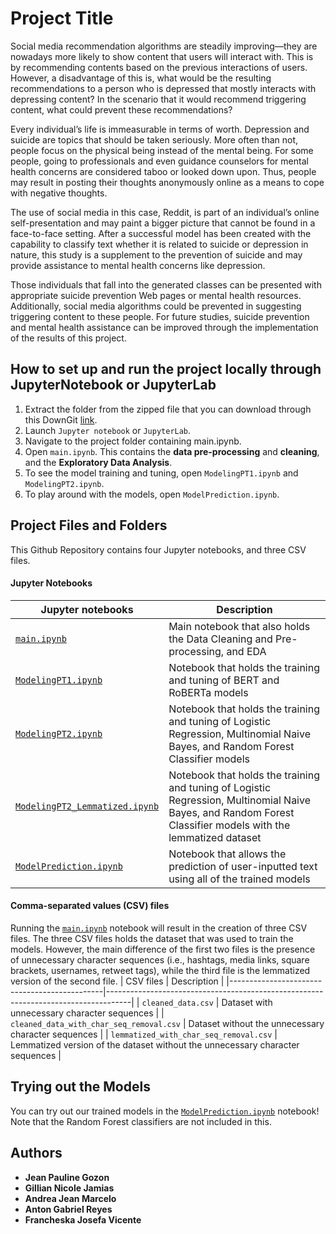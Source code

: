 # Project Title
Social media recommendation algorithms are steadily improving—they are nowadays more likely to show content that users will interact with. This is by recommending contents based on the previous interactions of users. However, a disadvantage of this is, what would be the resulting recommendations to a person who is depressed that mostly interacts with depressing content? In the scenario that it would recommend triggering content, what could prevent these recommendations?

Every individual’s life is immeasurable in terms of worth. Depression and suicide are topics that should be taken seriously. More often than not, people focus on the physical being instead of the mental being. For some people, going to professionals and even guidance counselors for mental health concerns are considered taboo or looked down upon. Thus, people may result in posting their thoughts anonymously online as a means to cope with negative thoughts.

The use of social media in this case, Reddit, is part of an individual’s online self-presentation and may paint a bigger picture that cannot be found in a face-to-face setting. After a successful model has been created with the capability to classify text whether it is related to suicide or depression in nature, this study is a supplement to the prevention of suicide and may provide assistance to mental health concerns like depression.

Those individuals that fall into the generated classes can be presented with appropriate suicide prevention Web pages or mental health resources. Additionally, social media algorithms could be prevented in suggesting triggering content to these people. For future studies, suicide prevention and mental health assistance can be improved through the implementation of the results of this project.

## How to set up and run the project locally through JupyterNotebook or JupyterLab
1. Extract the folder from the zipped file that you can download through this DownGit [link](https://minhaskamal.github.io/DownGit/#/home?url=https://github.com/francheska-vicente/data103-project).
2. Launch `Jupyter notebook` or `JupyterLab`.
3. Navigate to the project folder containing main.ipynb.
4. Open `main.ipynb`. This contains the **data pre-processing** and **cleaning**, and the **Exploratory Data Analysis**.
5. To see the model training and tuning, open `ModelingPT1.ipynb` and `ModelingPT2.ipynb`.
6. To play around with the models, open `ModelPrediction.ipynb`.

## Project Files and Folders
This Github Repository contains four Jupyter notebooks, and three CSV files.

#### Jupyter Notebooks
| Jupyter notebooks                                              | Description                                                                                    |
|----------------------------------------------------------------|------------------------------------------------------------------------------------------------|
| [`main.ipynb`](main.ipynb)                                     | Main notebook that also holds the Data Cleaning and Pre-processing, and EDA                    |
| [`ModelingPT1.ipynb`](ModelingPT1.ipynb)                       | Notebook that holds the training and tuning of BERT and RoBERTa models                         |
| [`ModelingPT2.ipynb`](ModelingPT2.ipynb)                       | Notebook that holds the training and tuning of Logistic Regression, Multinomial Naive Bayes, and Random Forest Classifier models      |
| [`ModelingPT2_Lemmatized.ipynb`](ModelingPT2_Lemmatized.ipynb) | Notebook that holds the training and tuning of Logistic Regression, Multinomial Naive Bayes, and Random Forest Classifier models with the lemmatized dataset      |
| [`ModelPrediction.ipynb`](ModelPrediction.ipynb)               | Notebook that allows the prediction of user-inputted text using all of the trained models      |

#### Comma-separated values (CSV) files
Running the [`main.ipynb`](ToxicComment_S13_Group8.ipynb) notebook will result in the creation of three CSV files. The three CSV files holds the dataset that was used to train the models. However, the main difference of the first two files is the presence of unnecessary character sequences (i.e., hashtags, media links, square brackets, usernames, retweet tags), while the third file is the lemmatized version of the second file.
| CSV files                                    | Description                                                                        |
|----------------------------------------------|------------------------------------------------------------------------------------|
| `cleaned_data.csv`                           | Dataset with unnecessary character sequences                                       |
| `cleaned_data_with_char_seq_removal.csv`     | Dataset without the unnecessary character sequences                                |
| `lemmatized_with_char_seq_removal.csv`       | Lemmatized version of the dataset without the unnecessary character sequences      |

## Trying out the Models
You can try out our trained models in the [`ModelPrediction.ipynb`](ModelPrediction.ipynb) notebook! Note that the Random Forest classifiers are not included in this. 

## Authors
- **Jean Pauline Gozon**  <br/>
- **Gillian Nicole Jamias**  <br/>
- **Andrea Jean Marcelo**  <br/>
- **Anton Gabriel Reyes**  <br/>
- **Francheska Josefa Vicente**  <br/>
